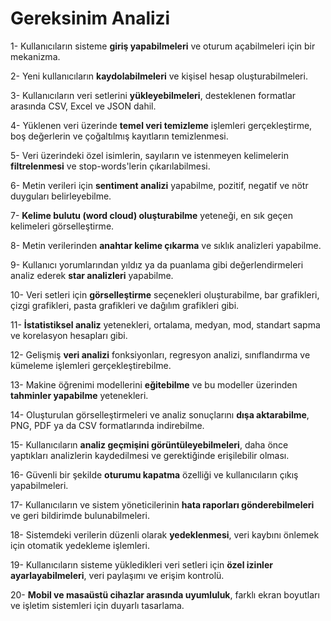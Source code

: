 # Gereksinim Analizi

1- Kullanıcıların sisteme **giriş yapabilmeleri** ve oturum açabilmeleri için bir mekanizma.

2- Yeni kullanıcıların **kaydolabilmeleri** ve kişisel hesap oluşturabilmeleri.

3- Kullanıcıların veri setlerini **yükleyebilmeleri**, desteklenen formatlar arasında CSV, Excel ve JSON dahil.

4- Yüklenen veri üzerinde **temel veri temizleme** işlemleri gerçekleştirme, boş değerlerin ve çoğaltılmış kayıtların temizlenmesi.

5- Veri üzerindeki özel isimlerin, sayıların ve istenmeyen kelimelerin **filtrelenmesi** ve stop-words'lerin çıkarılabilmesi.
  
6- Metin verileri için **sentiment analizi** yapabilme, pozitif, negatif ve nötr duyguları belirleyebilme.

7- **Kelime bulutu (word cloud) oluşturabilme** yeteneği, en sık geçen kelimeleri görselleştirme.

8- Metin verilerinden **anahtar kelime çıkarma** ve sıklık analizleri yapabilme.

9- Kullanıcı yorumlarından yıldız ya da puanlama gibi değerlendirmeleri analiz ederek **star analizleri** yapabilme.

10- Veri setleri için **görselleştirme** seçenekleri oluşturabilme, bar grafikleri, çizgi grafikleri, pasta grafikleri ve dağılım grafikleri gibi.

11- **İstatistiksel analiz** yetenekleri, ortalama, medyan, mod, standart sapma ve korelasyon hesapları gibi.

12- Gelişmiş **veri analizi** fonksiyonları, regresyon analizi, sınıflandırma ve kümeleme işlemleri gerçekleştirebilme.

13- Makine öğrenimi modellerini **eğitebilme** ve bu modeller üzerinden **tahminler yapabilme** yetenekleri.

14- Oluşturulan görselleştirmeleri ve analiz sonuçlarını **dışa aktarabilme**, PNG, PDF ya da CSV formatlarında indirebilme.

15- Kullanıcıların **analiz geçmişini görüntüleyebilmeleri**, daha önce yaptıkları analizlerin kaydedilmesi ve gerektiğinde erişilebilir olması.

16- Güvenli bir şekilde **oturumu kapatma** özelliği ve kullanıcıların çıkış yapabilmeleri.

17- Kullanıcıların ve sistem yöneticilerinin **hata raporları gönderebilmeleri** ve geri bildirimde bulunabilmeleri.

18- Sistemdeki verilerin düzenli olarak **yedeklenmesi**, veri kaybını önlemek için otomatik yedekleme işlemleri.

19- Kullanıcıların sisteme yükledikleri veri setleri için **özel izinler ayarlayabilmeleri**, veri paylaşımı ve erişim kontrolü.

20- **Mobil ve masaüstü cihazlar arasında uyumluluk**, farklı ekran boyutları ve işletim sistemleri için duyarlı tasarlama.


